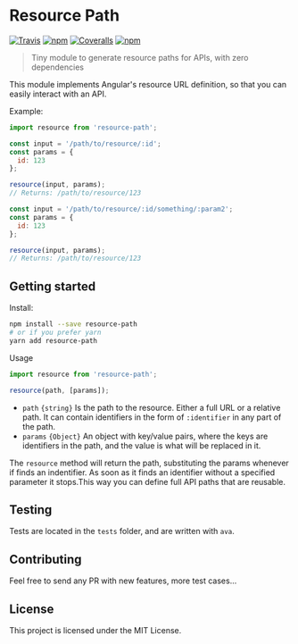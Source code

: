 # Resource Path

[![Travis](https://img.shields.io/travis/aurbano/resource-path.svg?style=flat-square)](https://travis-ci.org/aurbano/resource-path)
[![npm](https://img.shields.io/npm/v/resource-path.svg?style=flat-square)](https://www.npmjs.com/package/resource-path)
[![Coveralls](https://img.shields.io/coveralls/aurbano/resource-path.svg)](https://coveralls.io/github/aurbano/resource-path)
[![npm](https://img.shields.io/npm/l/resource-path.svg)](https://www.npmjs.com/package/resource-path)

> Tiny module to generate resource paths for APIs, with zero dependencies

This module implements Angular's resource URL definition, so that you can easily interact with an API.

Example:

```js
import resource from 'resource-path';

const input = '/path/to/resource/:id';
const params = {
  id: 123
};

resource(input, params);
// Returns: /path/to/resource/123
```

```js
const input = '/path/to/resource/:id/something/:param2';
const params = {
  id: 123
};

resource(input, params);
// Returns: /path/to/resource/123
```

## Getting started

Install:

```bash
npm install --save resource-path
# or if you prefer yarn
yarn add resource-path
```

Usage

```js
import resource from 'resource-path';

resource(path, [params]);
```

* `path` `{string}` Is the path to the resource. Either a full URL or a relative path. It can contain identifiers in the form of `:identifier` in any part of the path.
* `params` `{Object}` An object with key/value pairs, where the keys are identifiers in the path, and the value is what will be replaced in it.
 
The `resource` method will return the path, substituting the params whenever if finds an indentifier. As soon as it finds an identifier without a specified parameter it stops.This way you can define full API paths that are reusable.
 
## Testing
 
Tests are located in the `tests` folder, and are written with `ava`.
 
## Contributing
 
Feel free to send any PR with new features, more test cases...
 
## License
 
This project is licensed under the MIT License.
